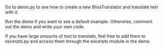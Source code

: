 Go to demo.py to see how to create a new BlissTranslator and translate text with it.

Run the demo if you want to see a default example.  Otherwise, comment out the demo and write your own code.

If you have large amounts of text to translate, feel free to add them to excerpts.py and access them through the excerpts module in the demo.
